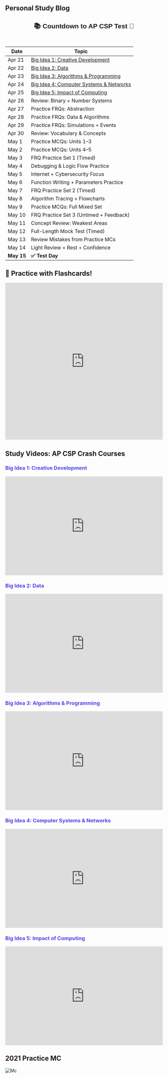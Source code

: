 ## Personal Study Blog 



<div style="font-family: sans-serif; text-align: center; margin-top: 20px;">
  <h2>📚 Countdown to AP CSP Test 📅</h2>
  <h1 id="countdown" style="font-size: 2rem; color: #4f46e5;"></h1>
</div>

<script>
  const testDate = new Date("May 15, 2025 08:00:00").getTime();

  const countdownFunc = setInterval(() => {
    const now = new Date().getTime();
    const distance = testDate - now;

    if (distance < 0) {
      clearInterval(countdownFunc);
      document.getElementById("countdown").innerHTML = "🚀 It's test day!";
      return;
    }

    const days = Math.floor(distance / (1000 * 60 * 60 * 24));
    const hours = Math.floor((distance % (1000 * 60 * 60 * 24)) / (1000 * 60 * 60));
    const minutes = Math.floor((distance % (1000 * 60 * 60)) / (1000 * 60));
    const seconds = Math.floor((distance % (1000 * 60)) / 1000);

    document.getElementById("countdown").innerHTML =
      `${days}d ${hours}h ${minutes}m ${seconds}s`;
  }, 1000);
</script>





| Date       | Topic                               |
|------------|--------------------------------------------|
| Apr 21     | [Big Idea 1: Creative Development](https://apclassroom.collegeboard.org/103/home?unit=1) |
| Apr 22     | [Big Idea 2: Data](https://apclassroom.collegeboard.org/103/home?unit=2) |
| Apr 23     | [Big Idea 3: Algorithms & Programming](https://apclassroom.collegeboard.org/103/home?unit=3) |
| Apr 24     | [Big Idea 4: Computer Systems & Networks](https://apclassroom.collegeboard.org/103/home?unit=4) |
| Apr 25     | [Big Idea 5: Impact of Computing](https://apclassroom.collegeboard.org/103/home?unit=5) |
| Apr 26     | Review: Binary + Number Systems            |
| Apr 27     | Practice FRQs: Abstraction                 |
| Apr 28     | Practice FRQs: Data & Algorithms           |
| Apr 29     | Practice FRQs: Simulations + Events        |
| Apr 30     | Review: Vocabulary & Concepts              |
| May 1      | Practice MCQs: Units 1–3                   |
| May 2      | Practice MCQs: Units 4–5                   |
| May 3      | FRQ Practice Set 1 (Timed)                 |
| May 4      | Debugging & Logic Flow Practice            |
| May 5      | Internet + Cybersecurity Focus             |
| May 6      | Function Writing + Parameters Practice     |
| May 7      | FRQ Practice Set 2 (Timed)                 |
| May 8      | Algorithm Tracing + Flowcharts             |
| May 9      | Practice MCQs: Full Mixed Set              |
| May 10     | FRQ Practice Set 3 (Untimed + Feedback)    |
| May 11     | Concept Review: Weakest Areas              |
| May 12     | Full-Length Mock Test (Timed)              |
| May 13     | Review Mistakes from Practice MCs          |
| May 14     | Light Review + Rest + Confidence           |
| **May 15** | **✅ Test Day**            |



<div style="margin: 20px 0;">
  <h2>🧠 Practice with Flashcards!</h2>
  <iframe 
    src="https://quizlet.com/593721377/match/embed?i=4v4pqu&x=1jj1" 
    height="500" 
    width="100%" 
    style="border:0"
    allowfullscreen
    loading="lazy">
  </iframe>
</div>


<div style="margin-top: 2rem;">
  <h2>Study Videos: AP CSP Crash Courses</h2>

  <!-- Unit 1 -->
  <h3 style="color:#4f46e5;">Big Idea 1: Creative Development</h3>
  <iframe width="100%" height="315" src="https://www.youtube.com/embed/CjKUtZHkJ9M" frameborder="0" allowfullscreen></iframe>

  <!-- Unit 2 -->
  <h3 style="color:#4f46e5;">Big Idea 2: Data</h3>
  <iframe width="100%" height="315" src="https://www.youtube.com/embed/nKIu9yen5nc" frameborder="0" allowfullscreen></iframe>

  <!-- Unit 3 -->
  <h3 style="color:#4f46e5;">Big Idea 3: Algorithms & Programming</h3>
  <iframe width="100%" height="315" src="https://www.youtube.com/embed/IqtpV9x42qY" frameborder="0" allowfullscreen></iframe>

  <!-- Unit 4 -->
  <h3 style="color:#4f46e5;">Big Idea 4: Computer Systems & Networks</h3>
  <iframe width="100%" height="315" src="https://www.youtube.com/embed/qMO-LTOrJaE" frameborder="0" allowfullscreen></iframe>

  <!-- Unit 5 -->
  <h3 style="color:#4f46e5;">Big Idea 5: Impact of Computing</h3>
  <iframe width="100%" height="315" src="https://www.youtube.com/embed/4Q0gYjAVonI" frameborder="0" allowfullscreen></iframe>
</div>




## 2021 Practice MC 


<img src="{{site.baseurl}}/images/Mc.jpg" alt="Mc">